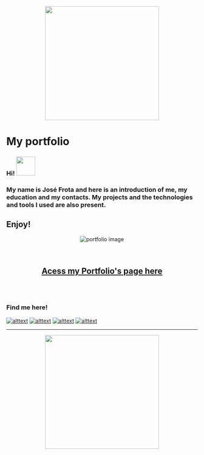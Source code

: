 <div align="center">

<img src="https://media.tenor.com/RNoFATiyRcIAAAAi/welcome-colorful-text.gif" width="300px"/>

</div>


# My portfolio 
### Hi! <img src="https://media.tenor.com/SNL9_xhZl9oAAAAj/waving-hand-joypixels.gif" width="50px"/>
### My name is José Frota and here is an introduction of me, my education and my contacts. My projects and the technologies and tools I used are also present. 
## Enjoy!

<div align="center">

![portfolio image](https://github.com/Jof92/jofPortfolio.github.io/blob/main/gif.gif) <br><br><br>
 
## <a href="https://jof-portfolio.vercel.app/"> Acess my Portfolio's page here </a> <br><br><br>

</div> 

### Find me here!


[![alttext](https://img.icons8.com/color/48/linkedin-circled--v1.png)](https://www.linkedin.com/in/jof-frota/) [![alttext](https://img.icons8.com/cute-clipart/48/instagram-new.png)](https://www.instagram.com/js.frota/) [![alttext](https://img.icons8.com/color/48/whatsapp--v1.png)](https://wa.me/+5585996204919) [![alttext](https://img.icons8.com/color/48/apple-mail.png)](jof@frota@hotmail.com)




_______________________________________________________________________________________________________________________________________________________________



<div align="center">

 <img src="https://media.tenor.com/RxH7CLG1iC8AAAAC/thats-all-folks-looney.gif" width="300px"/>

</div>
